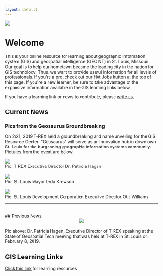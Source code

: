 ```yaml
---
layout: default
---
```

<img src="https://cherylhughey.github.io/img/usgs-bar.jpg">

# Welcome
This is your online resource for learning about geographic information system (GIS) and geospatial intelligence (GEOINT) in St. Louis, Missouri. Our goal is to help our hometown become the leading city in the nation for GIS technology. Thus, we want to provide useful information for all levels of professionals. If you're a pro, check out our Hot Jobs button at the top of this page. If you're a new learner, be sure to take advantage of the expansive information available in the GIS learning links below. 

If you have a learning link or news to contribute, please <a href="mailto:cheryl.hughey@geodatait.com">write us.</a>

## Current News

### Pics from the Geosaurus Groundbreaking
On 2/21, 2019 T-REX held a groundbreaking and name unveiling for the GIS Resource Center. "Geosaurus" will serve as an innovation hub in downtown St. Louis for the burgeoning geographic information systems community. Pictures from the event are below.

<img src="https://cherylhughey.github.io/img/geosaurus2b.jpg"><br>
Pic: T-REX Executive Director Dr. Patricia Hagen<br>
<br>
<img src="https://cherylhughey.github.io/img/geosaurus3b.jpg"><br>
Pic: St. Louis Mayor Lyda Krewson<br>
<br>
<img src="https://cherylhughey.github.io/img/geosaurus1b.jpg"><br>
Pic: St. Louis Development Corporation Executive Director Otis Williams
<br>                                                                                                                 
<hr>
<br>
## Previous News

<center><img src="https://cherylhughey.github.io/img/hagen.jpg"></center><br>
Pic above: Dr. Patricia Hagen, Executive Director of T-REX speaking at the State of Geospatial Tech meeting that was held at T-REX in St. Louis on February 8, 2019.
 

## GIS Learning Links
[Click this link](./learn.html) for learning resources




